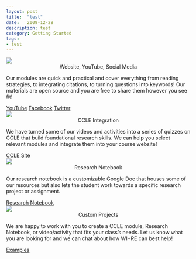 ```yaml
---
layout: post
title:  "test"
date:   2009-12-28
description: test
category: Getting Started
tags:
- test
---
```


  <div class="row">
    <div class="col s12 m6 l3">
      <div class="card">    
          <img class="responsive-img" src="{{ '/assets/img/content/website.png' | prepend: site.baseurl }}">
         <span class="card-title black-text"><center>Website, YouTube, Social Media</center></span>
        <div class="card-content">
          <p>Our modules are quick and practical and cover everything from reading strategies, to integrating citations, to turning questions into keywords! Our materials are open source and you are free to share them however you see fit!</p>
        </div>
        <div class="card-action">
           <a href="https://youtu.be/hhv8PIFHvek">YouTube</a> <a href="https://www.facebook.com/WIREbruin/">Facebook</a> <a href="https://twitter.com/WIREbruin">Twitter</a>
        </div>
      </div>
    </div>
   
   <div class="col s12 m6 l3">
      <div class="card">
          <img class="responsive-img" src="{{ '/assets/img/content/ccle.png' | prepend: site.baseurl }}">
   <span class="card-title"><center>CCLE Integration</center></span>
        <div class="card-content">
          <p>We have turned some of our videos and activities into a series of quizzes on CCLE that build foundational research skills. We can help you select relevant modules and integrate them into your course website!</p>
        </div>
        <div class="card-action">
          <a href="https://ccle.ucla.edu/course/view/wire">CCLE Site</a>
        </div>
      </div>
    </div>
    
   <div class="col s12 m6 l3">
      <div class="card">
          <img class="responsive-img" src="{{ '/assets/img/content/googledoc.png' | prepend: site.baseurl }}">
   <span class="card-title"><center>Research Notebook</center></span>
        <div class="card-content">
          <p>Our research notebook is a customizable Google Doc that houses some of our resources but also lets the student work towards a specific research project or assignment.</p>
        </div>
        <div class="card-action">
          <a href="https://docs.google.com/document/d/18cGmQSk-kBKKgR8B9YYe2DP5EFHPRn2affxb_u6gj3I/edit?usp=sharing">Research Notebook</a>
        </div>
      </div>
    </div>
    
   <div class="col s12 m6 l3">
      <div class="card">
          <img class="responsive-img" src="{{ '/assets/img/content/integration.png' | prepend: site.baseurl }}">
          <span class="card-title"><center>Custom Projects</center></span>
        <div class="card-content">
          <p>We are happy to work with you to create a CCLE module, Research Notebook, or video/activity that fits your class’s needs. Let us know what you are looking for and we can chat about how WI+RE can best help!</p>
        </div>
        <div class="card-action">
          <a href="https://youtu.be/d0a_XLPG07w">Examples</a>
        </div>
      </div>
    </div>
  </div>
            
